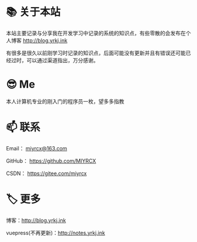 # 📚 关于本站

本站主要记录与分享我在开发学习中记录的系统的知识点，有些零散的会发布在个人博客 http://blog.yrkj.ink

有很多是很久以前刚学习时记录的知识点，后面可能没有更新并且有错误还可能已经过时，可以通过渠道指出，万分感谢。

# 😎 Me

本人计算机专业的刚入门的程序员一枚，望多多指教

# 📫 联系

Email： miyrcx@163.com

GitHub： https://github.com/MIYRCX

CSDN： https://gitee.com/miyrcx

# 🏷️ 更多

博客：http://blog.yrkj.ink

vuepress(不再更新)：http://notes.yrkj.ink

